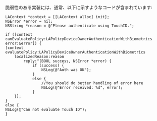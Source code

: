 
脆弱性のある実装には、通常、以下に示すようなコードが含まれています:

    LAContext *context = [[LAContext alloc] init];
    NSError *error = nil;
    NSString *reason = @"Please authenticate using TouchID.";

    if ([context canEvaluatePolicy:LAPolicyDeviceOwnerAuthenticationWithBiometrics error:&error]) {
    [context evaluatePolicy:LAPolicyDeviceOwnerAuthenticationWithBiometrics
        localizedReason:reason
            reply:^(BOOL success, NSError *error) {
                if (success) {
                    NSLog(@"Auth was OK");
                }
                else {
                    //You should do better handling of error here
                    NSLog(@"Error received: %d", error);
                }
        }];
    }
    else {
    NSLog(@"Can not evaluate Touch ID");
    }

